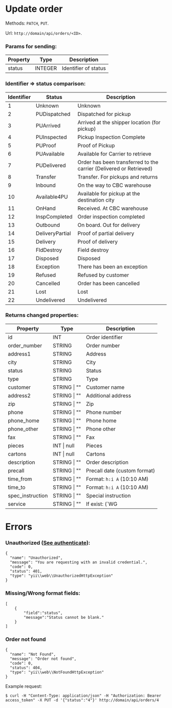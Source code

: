 # Update order
Methods: `PATCH`, `PUT`.

Url: `http://domain/api/orders/<ID>`.

### Params for sending:

Property | Type | Description
-------- | ---- | -----------
status | INTEGER | Identifier of status


### Identifier => status comparison:

Identifier | Status | Description
-------- | ---- | -----------
1 | Unknown | Unknown
2 | PUDispatched | Dispatched for pickup
3 | PUArrived | Arrived at the shipper location (for pickup)
4 | PUInspected | Pickup Inspection Complete
5 | PUProof | Proof of Pickup
6 | PUAvailable | Available for Carrier to retrieve
7 | PUDelivered | Order has been transferred to the carrier (Delivered or Retrieved)
8 | Transfer | Transfer. For pickups and returns
9 | Inbound | On the way to CBC warehouse
10 | Available4PU | Available for pickup at the destination city
11 | OnHand | Received. At CBC warehouse
12 | InspCompleted | Order inspection completed
13 | Outbound | On board. Out for delivery
14 | DeliveryPartial | Proof of partial delivery
15 | Delivery | Proof of delivery
16 | FldDestroy | Field destroy
17 | Disposed | Disposed
18 | Exception | There has been an exception
19 | Refused | Refused by customer
20 | Cancelled | Order has been cancelled
21 | Lost | Lost
22 | Undelivered | Undelivered


### Returns changed properties:

Property | Type | Description
-------- | ---- | -----------
id | INT | Order identifier 
order_number | STRING | Order number 
address1 | STRING | Address 
city | STRING | City 
status |STRING | Status 
type | STRING | Type 
customer | STRING \| "" | Customer name 
address2 | STRING \| "" | Additional address 
zip | STRING \| "" | Zip 
phone | STRING \| "" | Phone number 
phone_home | STRING \| "" | Phone home 
phone_other | STRING \| "" | Phone other 
fax | STRING \| "" | Fax 
pieces | INT \| null | Pieces 
cartons | INT \| null | Cartons 
description | STRING \| "" | Order description 
precall | STRING \| "" | Precall date (custom format) 
time_from | STRING \| "" | Format: `h:i A` (10:10 AM) 
time_to | STRING \| "" | Format: `h:i A` (10:10 AM) 
spec_instruction | STRING \| "" | Special instruction 
service | STRING \| "" | If exist: (`WG|T|RC`)


# Errors

### Unauthorized ([See authenticate](https://github.com/CBCMoving/cbc_application/blob/master/Authenticate.md)):
```
{
  "name": "Unauthorized",
  "message": "You are requesting with an invalid credential.",
  "code": 0,
  "status": 401,
  "type": "yii\\web\\UnauthorizedHttpException"
}
```

### Missing/Wrong format fields: 
```
[
	{
		"field":"status",
		"message":"Status cannot be blank."
	}
]
```

### Order not found
```
{
  "name": "Not Found",
  "message": "Order not found",
  "code": 0,
  "status": 404,
  "type": "yii\\web\\NotFoundHttpException"
}
```

Example request: 

	$ curl -H "Content-Type: application/json" -H "Authorization: Bearer access_token" -X PUT -d '{"status":"4"}' http://domain/api/orders/4